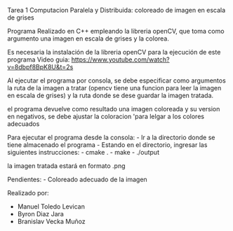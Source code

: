 Tarea 1 Computacion Paralela y Distribuida: coloreado de imagen en escala de grises

Programa Realizado en C++ empleando la libreria openCV, que toma como argumento una imagen en escala de grises y la colorea.

Es necesaria la instalación de la libreria openCV para la ejecución de este programa
Video guia: https://www.youtube.com/watch?v=8dbpf8BpK8U&t=2s

Al ejecutar el programa por consola, se debe especificar como argumentos la ruta de la imagen a tratar (opencv tiene una funcion para leer la imagen en escala de grises) y la ruta donde se dese guardar la imagen tratada.

el programa devuelve como resultado una imagen coloreada y su version en negativos, se debe ajustar la coloracion 'para lelgar a los colores adecuados

Para ejecutar el programa desde la consola:
    - Ir a la directorio donde se tiene almacenado el programa
    - Estando en el directorio, ingresar las siguientes instrucciones:
        - cmake .
        - make
        - ./output <ruta de la imagen> <ruta de guardado>

la imagen tratada estará en formato .png

Pendientes:
    - Coloreado adecuado de la imagen

Realizado por:
- Manuel Toledo Levican
- Byron Diaz Jara
- Branislav Vecka Muñoz

